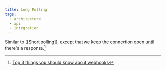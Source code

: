 ```yaml
---
title: Long Polling
tags:
  - architecture
  - api
  - integration
---
```

Similar to [[Short polling]], except that we keep the connection open until there's a response.[^BBGWebhooks]

[^BBGWebhooks]: [Top 3 things you should know about webhooks](https://youtu.be/x_jjhcDrISk)